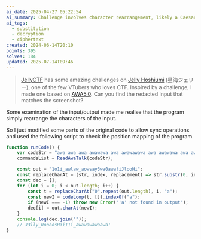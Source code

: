 ```yaml
---
ai_date: 2025-04-27 05:22:54
ai_summary: Challenge involves character rearrangement, likely a Caesar cipher or similar substitution technique.
ai_tags:
  - substitution
  - decryption
  - ciphertext
created: 2024-06-14T20:10
points: 395
solves: 184
updated: 2025-07-14T09:46
---
```


> [JellyCTF](https://jellyc.tf/) has some amazing challenges on [Jelly Hoshiumi](https://x.com/jellyhoshiumi) (星海ジェリー), one of the few VTubers who loves CTF. Inspired by a challenge, I made one based on [AWA5.0](https://github.com/TempTempai/AWA5.0). Can you find the redacted input that matches the screenshot?

Some examination of the input/output made me realise that the program simply rearrange the characters of the input.

So I just modified some parts of the original code to allow sync operations and used the following script to check the position mapping of the program.

```js
function runCode() {
    var codeStr = "awa awa awa awawawa awa awawawawa awa awawawa awa awa awa awawa awa awa awawawa awa awa awa awawawa awa awawawa awa awa awawa awa awa awa awawawa awa awa awa awa awawa awa awawawa awa awa awawawa awa awa awawawa awa awa awawa awawa awa awawawa awa awa awa awawawa awa awawawa awa awawa awawa awa awa awawawa awawa awawa awa awa awa awawawa awawa awawawa awa awa awawawa awawawa awa awawa awa awawawa awa awa awa awawawa awa awawawa awa awa awa awa awa awa awa awawawa awa awa awa awa awa awa awa awawawa awa awa awa awawa awa awa awawawa awa awa awa awawawa awa awawawa awa awa awawa awa awa awa awawawa awa awa awa awa awawa awa awawawa awa awa awawawa awa awa awawawa awa awa awawa awawa awa awawawa awa awa awa awawawa awa awawawa awa awawa awawa awa awa awawawa awawa awawa awa awa awa awawawa awawa awawawa awa awa awawawa awawawa awa awawa awa awawawa awa awa awa awawawa awa awawawa awa awa awa awa awa awa awa awawawa awa awa awa awa awa awa awa awawawa awa awa awa awa awa awa awa awawawa awawa awa awa awa awa awa awawawa awawawa awawa awa awa awawawa awawawawawawa awa awa awa awawa awa awa awa awawa awa awa awa awawa awa awa awa awawa awa awa awa awawa awa awa awa awawa awa awa awa awawa awa awa awa awawa awa awa awa awawa awa awa awa awawa awa awa awa awawa awa awa awa awawa awa awa awa awawa awa awa awa awawa awa awa awa awawa awa awa awa awawa awa awa awa awawa awa awa awa awawa awa awa awa awawa awa awa awa awawa awa awa awa awawa awa awa awa awawa awa awa awa awawa awa awa awa awawa awa awa awa awawa awa awa awa awawa awa awa awa awawa awa awa awa awawa awa awa awa awawa awa awa awa awawa awa awa awa awawa awa awa awa awawa";
    commandsList = ReadAwaTalk(codeStr);

    const out = "1o1i_awlaw_aowsay3wa0awa!iJlooHi";
    const replaceCharAt = (str, index, replacement) => str.substr(0, index) + replacement + str.substr(index + 1);
    const dec = [];
    for (let i = 0; i < out.length; i++) {
        const t = replaceCharAt("0".repeat(out.length), i, "a");
        const newI = codeLoop(t, []).indexOf("a");
        if (newI === -1) throw new Error("'a' not found in output");
        dec[i] = out.charAt(newI);
    }
    console.log(dec.join(""));
    // J3lly_0oooosHii11i_awawawawaawa!
}
```